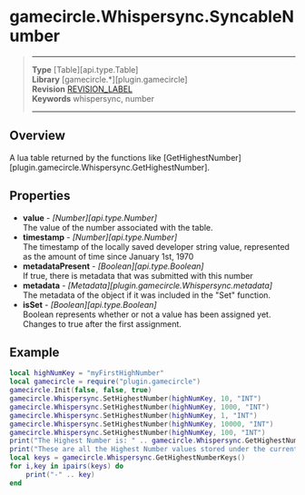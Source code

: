 # gamecircle.Whispersync.SyncableNumber

> --------------------- ------------------------------------------------------------------------------------------
> __Type__              [Table][api.type.Table]  
> __Library__           [gamecircle.*][plugin.gamecircle]  
> __Revision__          [REVISION_LABEL](REVISION_URL)  
> __Keywords__          whispersync, number
> --------------------- ------------------------------------------------------------------------------------------

## Overview
A lua table returned by the functions like [GetHighestNumber][plugin.gamecircle.Whispersync.GetHighestNumber].
	
## Properties
- __value__ - _[Number][api.type.Number]_  
	The value of the number associated with the table. 
- __timestamp__ - _[Number][api.type.Number]_  
	The timestamp of the locally saved developer string value, represented as the amount of time since January 1st, 1970
- __metadataPresent__ - _[Boolean][api.type.Boolean]_  
	If true, there is metadata that was submitted with this number
- __metadata__ - _[Metadata][plugin.gamecircle.Whispersync.metadata]_  
	The metadata of the object if it was included in the "Set" function.
- __isSet__ - _[Boolean][api.type.Boolean]_  
	Boolean represents whether or not a value has been assigned yet. Changes to true after the first assignment. 
	
## Example
 
``````lua  
local highNumKey = "myFirstHighNumber" 
local gamecircle = require("plugin.gamecircle")  
gamecircle.Init(false, false, true)  
gamecircle.Whispersync.SetHighestNumber(highNumKey, 10, "INT")  
gamecircle.Whispersync.SetHighestNumber(highNumKey, 1000, "INT")  
gamecircle.Whispersync.SetHighestNumber(highNumKey, 1, "INT")  
gamecircle.Whispersync.SetHighestNumber(highNumKey, 10000, "INT")  
gamecircle.Whispersync.SetHighestNumber(highNumKey, 100, "INT")  
print("The Highest Number is: " .. gamecircle.Whispersync.GetHighestNumber(highNumKey, "INT").value)  
print("These are all the Highest Number values stored under the current GameData set of Whispersync.")  
local keys = gamecircle.Whispersync.GetHighestNumberKeys()  
for i,key in ipairs(keys) do  
	print("-" .. key)  
end  
``````